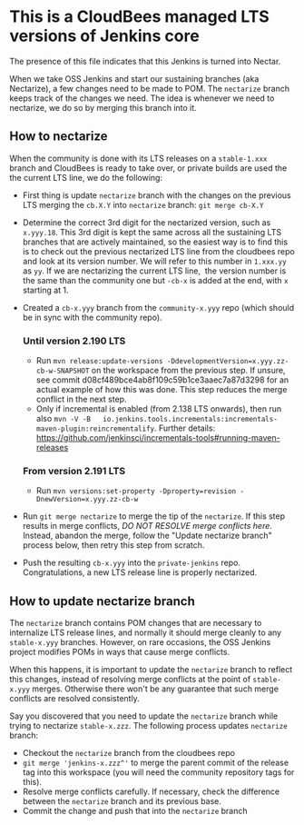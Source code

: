 # This is a CloudBees managed LTS versions of Jenkins core
The presence of this file indicates that this Jenkins is turned into Nectar.

When we take OSS Jenkins and start our sustaining branches (aka Nectarize), a few changes need
to be made to POM. The `nectarize` branch keeps track of the changes we need. The idea
is whenever we need to nectarize, we do so by merging this branch into it.

## How to nectarize
When the community is done with its LTS releases on a `stable-1.xxx` branch and CloudBees is
ready to take over, or private builds are used the the current LTS line, we do the following:

* First thing is update `nectarize` branch with the changes on the previous LTS merging the `cb.X.Y` into
  `nectarize` branch: `git merge cb-X.Y`

* Determine the correct 3rd digit for the nectarized version, such as `x.yyy.18`.
  This 3rd digit is kept the same across all the sustaining LTS branches that are
  actively maintained, so the easiest way is to find this is to check out the previous
  nectarized LTS line from the cloudbees repo and look at its version number.
  We will refer to this number in `1.xxx.yy` as `yy`. If we are nectarizing the current LTS line,
  the version number is the same than the community one but `-cb-x` is added at the end, with `x`
  starting at 1.

* Created a `cb-x.yyy` branch from the `community-x.yyy` repo (which should be in sync with the community repo).
  ### Until version 2.190 LTS
  * Run `mvn release:update-versions -DdevelopmentVersion=x.yyy.zz-cb-w-SNAPSHOT` on
  the workspace from the previous step. If unsure, see commit d08cf489bce4ab8f109c59b1ce3aaec7a87d3298
  for an actual example of how this was done. This step reduces the merge conflict in the next step.
  * Only if incremental is enabled (from 2.138 LTS onwards), then run also `mvn -V -B   io.jenkins.tools.incrementals:incrementals-maven-plugin:reincrementalify`. Further details: https://github.com/jenkinsci/incrementals-tools#running-maven-releases
  ### From version 2.191 LTS
  * Run `mvn versions:set-property -Dproperty=revision -DnewVersion=x.yyy.zz-cb-w`

* Run `git merge nectarize` to merge the tip of the `nectarize`.
  If this step results in merge conflicts, *DO NOT RESOLVE merge conflicts here*. Instead,
  abandon the merge, follow the "Update nectarize branch" process below, then retry this
  step from scratch.

* Push the resulting `cb-x.yyy` into the `private-jenkins` repo. Congratulations,
  a new LTS release line is properly nectarized.

## How to update nectarize branch
The `nectarize` branch contains POM changes that are necessary to internalize LTS release lines,
and normally it should merge cleanly to any `stable-x.yyy` branches. However, on rare occasions,
the OSS Jenkins project modifies POMs in ways that cause merge conflicts.

When this happens, it is important to update the `nectarize` branch to reflect this changes,
instead of resolving merge conflicts at the point of `stable-x.yyy` merges. Otherwise there
won't be any guarantee that such merge conflicts are resolved consistently.

Say you discovered that you need to update the `nectarize` branch while trying to nectarize
`stable-x.zzz`. The following process updates `nectarize` branch:

* Checkout the `nectarize` branch from the cloudbees repo
* `git merge 'jenkins-x.zzz^'` to merge the parent commit of the release tag into this workspace (you will need the community repository tags for this).
* Resolve merge conflicts carefully. If necessary, check the difference between the `nectarize`
  branch and its previous base.
* Commit the change and push that into the `nectarize` branch

